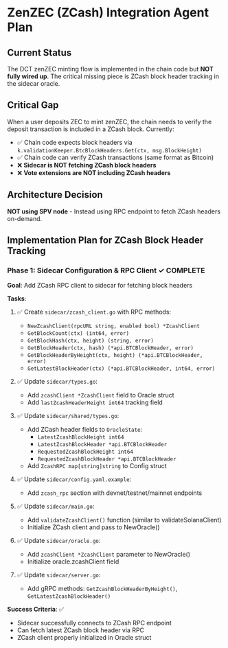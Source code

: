 # ZenZEC (ZCash) Integration Agent Plan

## Current Status
The DCT zenZEC minting flow is implemented in the chain code but **NOT fully wired up**. The critical missing piece is ZCash block header tracking in the sidecar oracle.

## Critical Gap
When a user deposits ZEC to mint zenZEC, the chain needs to verify the deposit transaction is included in a ZCash block. Currently:
- ✅ Chain code expects block headers via `k.validationKeeper.BtcBlockHeaders.Get(ctx, msg.BlockHeight)`
- ✅ Chain code can verify ZCash transactions (same format as Bitcoin)
- ❌ **Sidecar is NOT fetching ZCash block headers**
- ❌ **Vote extensions are NOT including ZCash headers**

## Architecture Decision
**NOT using SPV node** - Instead using RPC endpoint to fetch ZCash headers on-demand.

## Implementation Plan for ZCash Block Header Tracking

### Phase 1: Sidecar Configuration & RPC Client ✓ COMPLETE

**Goal**: Add ZCash RPC client to sidecar for fetching block headers

**Tasks**:
1. ✅ Create `sidecar/zcash_client.go` with RPC methods:
   - `NewZcashClient(rpcURL string, enabled bool) *ZcashClient`
   - `GetBlockCount(ctx) (int64, error)`
   - `GetBlockHash(ctx, height) (string, error)`
   - `GetBlockHeader(ctx, hash) (*api.BTCBlockHeader, error)`
   - `GetBlockHeaderByHeight(ctx, height) (*api.BTCBlockHeader, error)`
   - `GetLatestBlockHeader(ctx) (*api.BTCBlockHeader, int64, error)`

2. ✅ Update `sidecar/types.go`:
   - Add `zcashClient *ZcashClient` field to Oracle struct
   - Add `lastZcashHeaderHeight int64` tracking field

3. ✅ Update `sidecar/shared/types.go`:
   - Add ZCash header fields to `OracleState`:
     - `LatestZcashBlockHeight int64`
     - `LatestZcashBlockHeader *api.BTCBlockHeader`
     - `RequestedZcashBlockHeight int64`
     - `RequestedZcashBlockHeader *api.BTCBlockHeader`
   - Add `ZcashRPC map[string]string` to Config struct

4. ✅ Update `sidecar/config.yaml.example`:
   - Add `zcash_rpc` section with devnet/testnet/mainnet endpoints

5. ✅ Update `sidecar/main.go`:
   - Add `validateZcashClient()` function (similar to validateSolanaClient)
   - Initialize ZCash client and pass to NewOracle()

6. ✅ Update `sidecar/oracle.go`:
   - Add `zcashClient *ZcashClient` parameter to NewOracle()
   - Initialize oracle.zcashClient field

7. ✅ Update `sidecar/server.go`:
   - Add gRPC methods: `GetZcashBlockHeaderByHeight()`, `GetLatestZcashBlockHeader()`

**Success Criteria**: ✅
- Sidecar successfully connects to ZCash RPC endpoint
- Can fetch latest ZCash block header via RPC
- ZCash client properly initialized in Oracle struct

